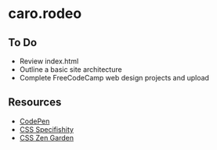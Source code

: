 # caro.rodeo

## To Do
+ Review index.html
+ Outline a basic site architecture
+ Complete FreeCodeCamp web design projects and upload

## Resources
+ [CodePen](http://www.codepen.io)
+ [CSS Specifishity](https://specifishity.com/)
+ [CSS Zen Garden](http://www.csszengarden.com)
